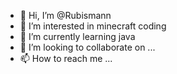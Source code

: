 - 👋 Hi, I’m @Rubismann
- 👀 I’m interested in minecraft coding
- 🌱 I’m currently learning java
- 💞️ I’m looking to collaborate on ...
- 📫 How to reach me ...

<!---
Rubismann/Rubismann is a ✨ special ✨ repository because its `README.md` (this file) appears on your GitHub profile.
You can click the Preview link to take a look at your changes.
--->
